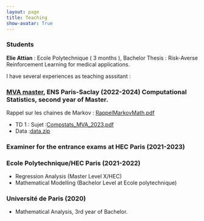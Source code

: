 ```yaml
---
layout: page
title: Teaching
show-avatar: True
---
```


### Students 

**Elie Attian** : Ecole Polytechnique ( 3 months ), Bachelor Thesis : Risk-Averse Reinforcement Learning for medical applications.

I have several experiences as teaching asssitant :

### [MVA master](https://www.master-mva.com/), ENS Paris-Saclay (2022-2024) Computational Statistics, second year of Master.

Rappel sur les chaines de Markov : [RappelMarkovMath.pdf](https://github.com/pierreclavier/pierreclavier.github.io/files/9849848/RappelMarkovMath.pdf)



*  TD 1 : Sujet :[Compstats_MVA_2023.pdf](https://github.com/pierreclavier/pierreclavier.github.io/files/12857708/Compstats_MVA_2023.pdf)
*  Data :[data.zip](https://github.com/pierreclavier/pierreclavier.github.io/files/9775977/data.zip)

 
 <!--
[data.zip](https://github.com/pierreclavier/pierreclavier.github.io/files/9775977/data.zip)  
[Data.zip](https://github.com/pierreclavier/pierreclavier.github.io/files/9882573/Data.zip)
 [tmalaexcov.txt](https://github.com/pierreclavier/pierreclavier.github.io/files/10208994/tmalaexcov.txt)
-->


### Examiner for the entrance exams at HEC Paris (2021-2023)

### Ecole Polytechnique/HEC Paris (2021-2022)

* Regression Analysis (Master Level X/HEC)
* Mathematical Modelling (Bachelor Level at Ecole polytechnique)

### Université de Paris (2020)

* Mathematical Analysis, 3rd year of Bachelor.

<p>&nbsp;</p>

